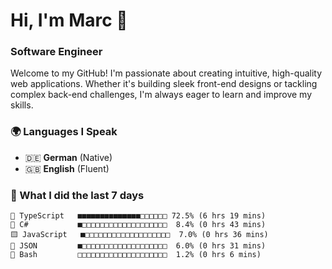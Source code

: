 # Hi, I'm Marc 👋 
### Software Engineer

Welcome to my GitHub! I'm passionate about creating intuitive, high-quality web applications. Whether it's building sleek front-end designs or tackling complex back-end challenges, I'm always eager to learn and improve my skills.  

### 🌍 Languages I Speak  
- 🇩🇪 **German** (Native)  
- 🇬🇧 **English** (Fluent)

### 🤯 What I did the last 7 days

```
🔷 TypeScript   ■■■■■■■■■■■■■■□□□□□□ 72.5% (6 hrs 19 mins)
🔷 C#           ■□□□□□□□□□□□□□□□□□□□  8.4% (0 hrs 43 mins)
🟨 JavaScript   ■□□□□□□□□□□□□□□□□□□□  7.0% (0 hrs 36 mins)
📄 JSON         ■□□□□□□□□□□□□□□□□□□□  6.0% (0 hrs 31 mins)
📄 Bash         □□□□□□□□□□□□□□□□□□□□  1.2% (0 hrs 6 mins)
```